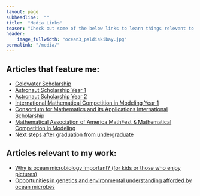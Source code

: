 ```yaml
---
layout: page
subheadline:  ""
title:  "Media Links"
teaser: "Check out some of the below links to learn things relevant to my work or read content that features me."
header:
    image_fullwidth: "ocean3_paldiskibay.jpg"
permalink: "/media/"
---
```


## Articles that feature me:
* [Goldwater Scholarship][1]
* [Astronaut Scholarship Year 1][2]
* [Astronaut Scholarship Year 2][3]
* [International Mathematical Competition in Modeling Year 1][3]
* [Consortium for Mathematics and its Applications International Scholarship][4]
* [Mathematical Association of America MathFest & Mathematical Competition in Modeling][5]
* [Next steps after graduation from undergraduate][6]

## Articles relevant to my work:
* [Why is ocean microbiology important? (for kids or those who enjoy pictures)][7]
* [Opportunities in genetics and environmental understanding afforded by ocean microbes][8]

 [1]: https://vtnews.vt.edu/articles/2018/04/Science-arianna_krinos_goldwater_scholar.html
 [2]: https://vtnews.vt.edu/articles/2017/10/Science-arianna_krinos_astronautscholarship.html
 [3]: http://www.comap.com/undergraduate/contests/mcm/contests/2018/results/2018_MCM_Problem_C_Results.pdf
 [4]: http://www.comap.com/undergraduate/contests/mcm/contests/2018/results/2018_COMAP-Scholarship-PR.pdf
 [5]: https://vtnews.vt.edu/articles/2018/10/Science-mathcontest_cmdastudentwinners.html
 [6]: https://vtnews.vt.edu/articles/2019/05/science_senior_profile_2019_aimee_maurais_arianna_krinos.html
 [7]: https://kids.frontiersin.org/article/10.3389/frym.2016.00001
 [8]: http://news.mit.edu/2014/ocean-microbes-display-remarkable-genetic-diversity-0424
 
